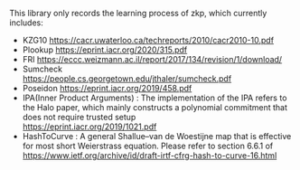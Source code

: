This library only records the learning process of zkp, which currently includes:
 - KZG10
        https://cacr.uwaterloo.ca/techreports/2010/cacr2010-10.pdf
 - Plookup 
        https://eprint.iacr.org/2020/315.pdf
 - FRI
        https://eccc.weizmann.ac.il/report/2017/134/revision/1/download/
 - Sumcheck  
        https://people.cs.georgetown.edu/jthaler/sumcheck.pdf 
 - Poseidon
        https://eprint.iacr.org/2019/458.pdf
 - IPA(Inner Product Arguments) : The implementation of the IPA refers to the Halo paper, which mainly constructs a polynomial commitment that does not require trusted setup   
        https://eprint.iacr.org/2019/1021.pdf
 - HashToCurve : A general Shallue–van de Woestijne map that is effective for most short Weierstrass equation. Please refer to section 6.6.1 of
         https://www.ietf.org/archive/id/draft-irtf-cfrg-hash-to-curve-16.html     

